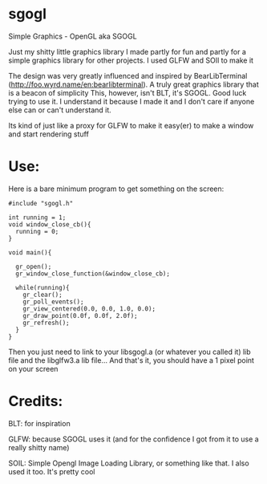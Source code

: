 # sgogl
Simple Graphics - OpenGL
aka SGOGL

Just my shitty little graphics library I made partly for fun and partly for a simple graphics library for other projects. I used GLFW and SOIl to make it

The design was very greatly influenced and inspired by BearLibTerminal (http://foo.wyrd.name/en:bearlibterminal). A truly great graphics library that is a beacon of simplicity
This, however, isn't BLT, it's SGOGL. Good luck trying to use it. I understand it because I made it and I don't care if anyone else can or can't understand it.

Its kind of just like a proxy for GLFW to make it easy(er) to make a window and start rendering stuff

# Use:

Here is a bare minimum program to get something on the screen:

    #include "sgogl.h"
    
    int running = 1;
    void window_close_cb(){
      running = 0;
    }
    
    void main(){
  
      gr_open();
      gr_window_close_function(&window_close_cb);
  
      while(running){
        gr_clear();
        gr_poll_events();
        gr_view_centered(0.0, 0.0, 1.0, 0.0);
        gr_draw_point(0.0f, 0.0f, 2.0f);
        gr_refresh();
      }
    }

Then you just need to link to your libsgogl.a (or whatever you called it) lib file and the libglfw3.a lib file... And that's it, you should have a 1 pixel point on your screen

# Credits:

BLT: for inspiration

GLFW: because SGOGL uses it (and for the confidence I got from it to use a really shitty name)

SOIL: Simple Opengl Image Loading Library, or something like that. I also used it too. It's pretty cool

